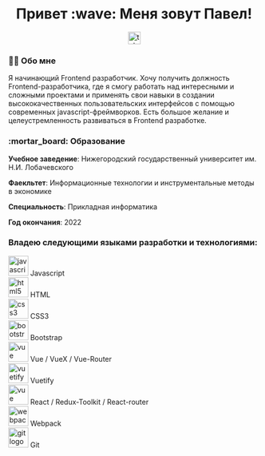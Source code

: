 <h1 align="center">Привет :wave: Меня зовут Павел!</h1>

<div align="center">
  <a href="https://t.me/PaulPavel" target="_blank">
    <img src="https://img.shields.io/static/v1?message=Telegram&logo=telegram&label=&color=2CA5E0&logoColor=white&labelColor=&style=for-the-badge" height="25" alt="telegram logo"  />
  </a>
</div>

<h3 align="left">👩‍💻  Обо мне</h3>
<p align="left">Я начинающий Frontend разработчик. Хочу получить должность Frontend-разработчика, где я смогу работать над интересными и сложными проектами и применять свои навыки в создании высококачественных пользовательских интерфейсов с помощью современных jаvascript-фреймворков. Есть большое желание и целеустремленность развиваться в Frontend разработке.</p>

<h3 align="left">:mortar_board: Образование </h3>

<p align="left"><strong>Учебное заведение</strong>: <span>Нижегородский государственный университет им. Н.И. Лобачевского</span></p>
<p align="left"><strong>Фаекльтет</strong>: <span >Информационные технологии и инструментальные методы в экономике</span></p>
<p align="left"><strong>Специальность</strong>: <span >Прикладная информатика</span></p>
<p align="left"><strong>Год окончания</strong>: <span >2022</span></p>

<h3 align="left"> Владею следующими языками разработки и технологиями:</h3>
<div align="left">
    <img src="https://cdn.jsdelivr.net/gh/devicons/devicon/icons/javascript/javascript-original.svg" height="40" alt="javascript logo"  /> Javascript 
  <br>
  <img src="https://cdn.jsdelivr.net/gh/devicons/devicon/icons/html5/html5-original.svg" height="40" alt="html5 logo"  /> HTML 
  <br>
  <img src="https://cdn.jsdelivr.net/gh/devicons/devicon/icons/css3/css3-original.svg" height="40" alt="css3 logo"  /> CSS3 
  <br>
    <img src="https://cdn.jsdelivr.net/gh/devicons/devicon@latest/icons/bootstrap/bootstrap-original.svg" height="40" alt="bootstrap logo" /> Bootstrap 
  <br>
  <img src="https://cdn.jsdelivr.net/gh/devicons/devicon@latest/icons/vuejs/vuejs-original.svg"  height="40" alt="vue logo"  /> Vue / VueX / Vue-Router 
  <br>
    <img src="https://cdn.jsdelivr.net/gh/devicons/devicon@latest/icons/vuetify/vuetify-original.svg" height="40" alt="vuetify logo" /> Vuetify 
  <br>
    <img src="https://cdn.jsdelivr.net/gh/devicons/devicon@latest/icons/react/react-original.svg"  height="40" alt="vue logo"  /> React / Redux-Toolkit / React-router 
  <br>
  <img src="https://cdn.simpleicons.org/webpack/8DD6F9" height="40" alt="webpack logo"  /> Webpack 
  <br>
  <img src="https://cdn.jsdelivr.net/gh/devicons/devicon@latest/icons/git/git-original.svg" height="40" alt="git logo"  /> Git 
</div>
